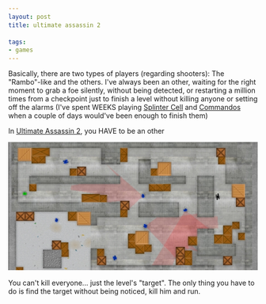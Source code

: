 ```yaml
---
layout: post
title: ultimate assassin 2

tags:
- games
---
```

Basically, there are two types of players (regarding shooters): The "Rambo"-like and the others. I've always been an other, waiting for the right moment to grab a foe silently, without being detected, or restarting a million times from a checkpoint just to finish a level without killing anyone or setting off the alarms (I've spent WEEKS playing [Splinter Cell](https://secure.wikimedia.org/wikipedia/en/wiki/Tom_Clancy%27s_Splinter_Cell_%28video_game%29) and [Commandos](https://secure.wikimedia.org/wikipedia/en/wiki/Commandos_%28series%29) when a couple of days would've been enough to finish them)

In [Ultimate Assassin 2](http://www.games121.com/2009/06/ultimate-assassin-2.html), you HAVE to be an other

<div style="text-align:center">
    <img src="uploads/ultimate_assassin_2.png" alt="exhibition catalogue bigger than exhibition"/>
</div>

You can't kill everyone... just the level's "target". The only thing you have to do is find the target without being noticed, kill him and run.
